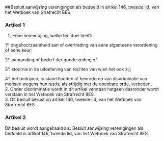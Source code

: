 <meta http-equiv='Content-Type' content='text/html; charset=utf-8' />

##Besluit aanwijzing verenigingen als bedoeld in artikel 146, tweede lid, van het Wetboek van Strafrecht BES

### Artikel  1  

1.  Eene vereeniging, welke ten doel heeft: 

1°. ongehoorzaamheid aan of overtreding van eene algemeene verordening of eene keur;  

2°. aanranding of bederf der goede zeden; of  

3°. stoornis in de uitoefening van rechten van wien het ook zij;  

4°. het bedrijven, in stand houden of bevorderen van discriminatie van mensen wegens hun ras;is, als strijdig met de openbare orde, verboden.     
2.  Onder discriminatie wordt in dit artikel verstaan hetgeen daaronder wordt verstaan in het Wetboek van Strafrecht BES.   
3.  Dit besluit berust op artikel 146, tweede lid, van het Wetboek van Strafrecht BES.   

### Artikel  2  

Dit besluit wordt aangehaald als: Besluit aanwijzing verenigingen als bedoeld in artikel 146, tweede lid, van het Wetboek van Strafrecht BES.  
